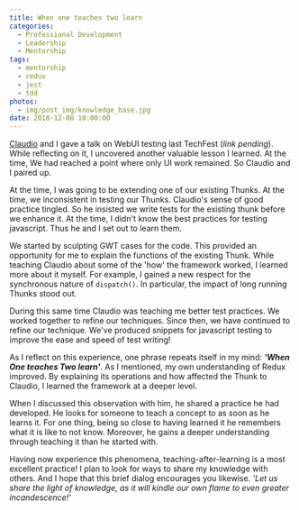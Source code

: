 ```yaml
---
title: When one teaches two learn
categories:
  - Professional Development
  - Leadership
  - Mentorship
tags:
  - mentorship
  - redux
  - jest
  - tdd
photos:
  - img/post_img/knowledge_base.jpg
date: 2018-12-08 10:00:00
---
```


[Claudio](https://lassala.net/) and I gave a talk on WebUI testing last TechFest (_link pending_). While reflecting on it, I uncovered another valuable lesson I learned.
At the time, We had reached a point where only UI work remained.  So Claudio and I paired up.

At the time, I was going to be extending one of our existing Thunks. At the time, we inconsistent in testing our Thunks. Claudio's sense of good practice tingled. So he insisted we write tests for the existing thunk before we enhance it. At the time, I didn't know the best practices for testing javascript. Thus he and I set out to learn them.

We started by sculpting GWT cases for the code. This provided an opportunity for me to explain the functions of the existing Thunk. While teaching Claudio about some of the 'how' the framework worked, I learned more about it myself. For example, I gained a new respect for the synchronous nature of `dispatch()`. In particular, the impact of long running Thunks stood out.

During this same time Claudio was teaching me better test practices. We worked together to refine our techniques. Since then, we have continued to refine our technique. We've produced snippets for javascript testing to improve the ease and speed of test writing!

As I reflect on this experience, one phrase repeats itself in my mind: *__'When One teaches Two learn'__*. As I mentioned, my own understanding of Redux improved. By explaining its operations and how affected the Thunk to Claudio, I learned the framework at a deeper level.

When I discussed this observation with him, he shared a practice he had developed. He looks for someone to teach a concept to as soon as he learns it. For one thing, being so close to having learned it he remembers what it is like to not know. Moreover, he gains a deeper understanding through teaching it than he started with. 

Having now experience this phenomena, teaching-after-learning is a most excellent practice! I plan to look for ways to share my knowledge with others. And I hope that this brief dialog encourages you likewise. _'Let us share the light of knowledge, as it will kindle our own flame to even greater incandescence!'_
